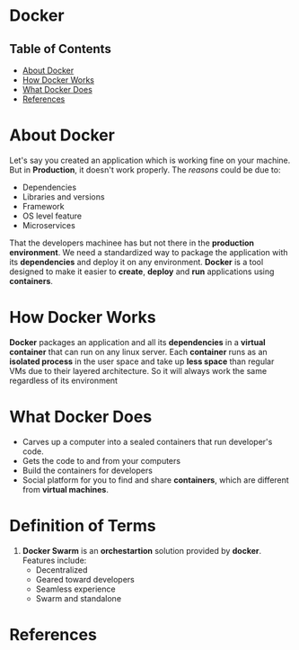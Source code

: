 # Docker

## Table of Contents
- [About Docker](#About-Docker)
- [How Docker Works](#How-Docker-Works)
- [What Docker Does](#What-Docker-Does)
- [References](#References)

# About Docker
Let's say you created an application which is working fine on your machine. But in __Production__, it doesn't work properly. The _reasons_ could be due to:
* Dependencies
* Libraries and versions
* Framework
* OS level feature
* Microservices

That the developers machinee has but not there in the __production environment__. We need a standardized way to package the application with its __dependencies__  and deploy it on any environment. __Docker__ is a tool designed to make it easier to __create__, __deploy__ and __run__ applications using __containers__.

# How Docker Works
__Docker__ packages an application and all its __dependencies__ in a __virtual container__ that can run on any linux server. Each __container__ runs as an __isolated process__ in the user space and take up __less space__ than regular VMs due to their layered architecture. So it will always work the same regardless of its environment

# What Docker Does
* Carves up a computer into a sealed containers that run developer's code.
* Gets the code to and from your computers
* Build the containers for developers
* Social platform for you to find and share __containers__, which are different from __virtual machines__.

# Definition of Terms
1. __Docker Swarm__ is an __orchestartion__ solution provided by __docker__. Features include:
    * Decentralized
    * Geared toward developers
    * Seamless experience
    * Swarm and standalone

# References
